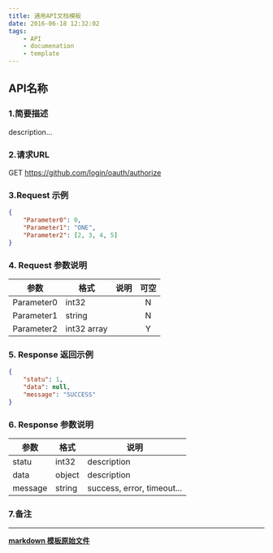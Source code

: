 ```yaml
---
title: 通用API文档模板
date: 2016-06-18 12:32:02
tags: 
    - API
    - documenation
    - template
---
```


## API名称

### 1.简要描述

description...

### 2.请求URL

GET https://github.com/login/oauth/authorize

### 3.Request 示例

``` json
{
    "Parameter0": 0,
    "Parameter1": "ONE",
    "Parameter2": [2, 3, 4, 5]
}
```

### 4. Request 参数说明

|   参数  |   格式  |   说明    |   可空    |
| --------   | -----  | ----  |:----:|
| Parameter0   | int32 |      |   N   |
| Parameter1   | string |   |   N   |
| Parameter2   | int32 array |  |   Y   |

### 5. Response 返回示例

``` json
{
    "statu": 1,
    "data": null,
    "message": "SUCCESS"
}
```

### 6. Response 参数说明

|   参数  |   格式  |   说明    |
| --------   | -----  | ----  |
| statu | int32 | description |
| data | object | description |
| message | string | success, error, timeout... |

### 7.备注

---

**[markdown 模板原始文件][1]**


[1]: https://raw.githubusercontent.com/xbfighting/xbfighting.github.io/master/xbfighting.github.io/source/_posts/api-documenation-template.md